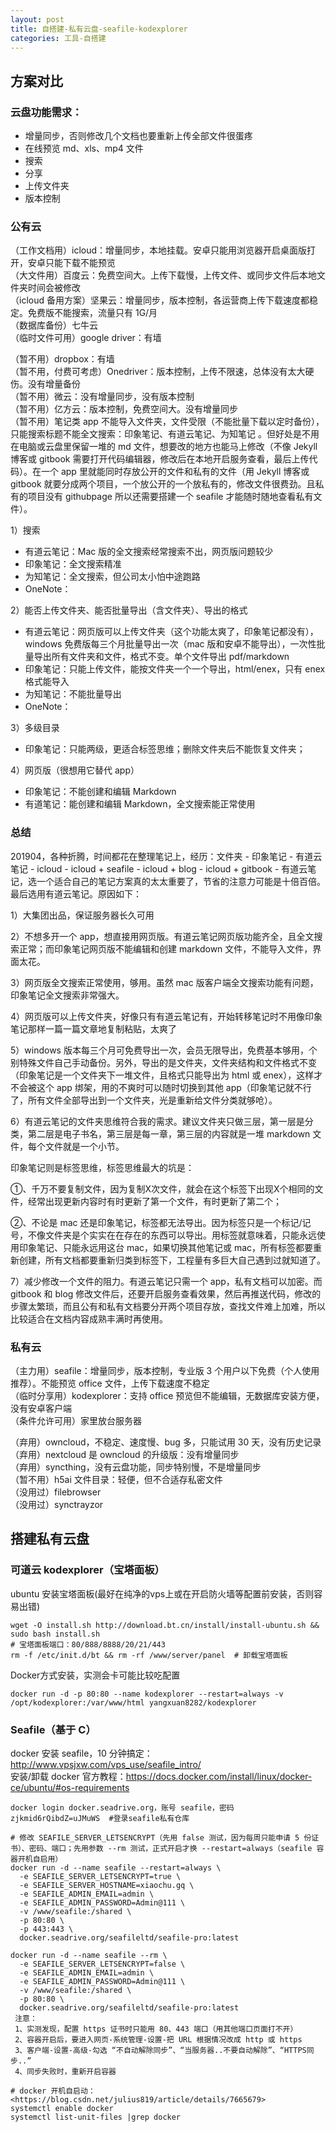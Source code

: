 ```yaml
---
layout: post
title: 自搭建-私有云盘-seafile-kodexplorer
categories: 工具-自搭建
---
```


## 方案对比
### 云盘功能需求：
* 增量同步，否则修改几个文档也要重新上传全部文件很蛋疼
* 在线预览 md、xls、mp4 文件
* 搜索
* 分享
* 上传文件夹
* 版本控制

### 公有云
（工作文档用）icloud：增量同步，本地挂载。安卓只能用浏览器开启桌面版打开，安卓只能下载不能预览  
（大文件用）百度云：免费空间大。上传下载慢，上传文件、或同步文件后本地文件夹时间会被修改  
（icloud 备用方案）坚果云：增量同步，版本控制，各运营商上传下载速度都稳定。免费版不能搜索，流量只有 1G/月  
（数据库备份）七牛云  
（临时文件可用）google driver：有墙  

（暂不用）dropbox：有墙  
（暂不用，付费可考虑）Onedriver：版本控制，上传不限速，总体没有太大硬伤。没有增量备份  
（暂不用）微云：没有增量同步，没有版本控制  
（暂不用）亿方云：版本控制，免费空间大。没有增量同步  
（暂不用）笔记类 app 不能导入文件夹，文件受限（不能批量下载以定时备份），只能搜索标题不能全文搜索：印象笔记、有道云笔记、为知笔记  。但好处是不用在电脑或云盘里保留一堆的 md 文件，想要改的地方也能马上修改（不像 Jekyll 博客或 gitbook 需要打开代码编辑器，修改后在本地开启服务查看，最后上传代码）。在一个 app 里就能同时存放公开的文件和私有的文件（用 Jekyll 博客或 gitbook 就要分成两个项目，一个放公开的一个放私有的，修改文件很费劲。且私有的项目没有 githubpage 所以还需要搭建一个 seafile 才能随时随地查看私有文件）。

1）搜索

* 有道云笔记：Mac 版的全文搜索经常搜索不出，网页版问题较少
* 印象笔记：全文搜索精准
* 为知笔记：全文搜索，但公司太小怕中途跑路
* OneNote：

2）能否上传文件夹、能否批量导出（含文件夹）、导出的格式

* 有道云笔记：网页版可以上传文件夹（这个功能太爽了，印象笔记都没有），windows 免费版每三个月批量导出一次（mac 版和安卓不能导出），一次性批量导出所有文件夹和文件，格式不变。单个文件导出 pdf/markdown
* 印象笔记：只能上传文件，能按文件夹一个一个导出，html/enex，只有 enex 格式能导入
* 为知笔记：不能批量导出
* OneNote：

3）多级目录

* 印象笔记：只能两级，更适合标签思维；删除文件夹后不能恢复文件夹；

4）网页版（很想用它替代 app）

* 印象笔记：不能创建和编辑 Markdown
* 有道笔记：能创建和编辑 Markdown，全文搜索能正常使用

### 总结

201904，各种折腾，时间都花在整理笔记上，经历：文件夹 - 印象笔记 - 有道云笔记 - icloud - icloud + seafile - icloud + blog - icloud + gitbook - 有道云笔记，选一个适合自己的笔记方案真的太太重要了，节省的注意力可能是十倍百倍。最后选用有道云笔记。原因如下：

1）大集团出品，保证服务器长久可用

2）不想多开一个 app，想直接用网页版。有道云笔记网页版功能齐全，且全文搜索正常；而印象笔记网页版不能编辑和创建 markdown 文件，不能导入文件，界面太花。

3）网页版全文搜索正常使用，够用。虽然 mac 版客户端全文搜索功能有问题，印象笔记全文搜索非常强大。

4）网页版可以上传文件夹，好像只有有道云笔记有，开始转移笔记时不用像印象笔记那样一篇一篇文章地复制粘贴，太爽了

5）windows 版本每三个月可免费导出一次，会员无限导出，免费基本够用，个别特殊文件自己手动备份。另外，导出的是文件夹，文件夹结构和文件格式不变（印象笔记是一个文件夹下一堆文件，且格式只能导出为 html 或 enex），这样才不会被这个 app 绑架，用的不爽时可以随时切换到其他 app（印象笔记就不行了，所有文件全部导出到一个文件夹，光是重新给文件分类就够呛）。

6）有道云笔记的文件夹思维符合我的需求。建议文件夹只做三层，第一层是分类，第二层是电子书名，第三层是每一章，第三层的内容就是一堆 markdown 文件，每个文件就是一个小节。

印象笔记则是标签思维，标签思维最大的坑是：

①、千万不要复制文件，因为复制X次文件，就会在这个标签下出现X个相同的文件，经常出现更新内容时有时更新了第一个文件，有时更新了第二个；

②、不论是 mac 还是印象笔记，标签都无法导出。因为标签只是一个标记/记号，不像文件夹是个实实在在存在的东西可以导出。用标签就意味着，只能永远使用印象笔记、只能永远用这台 mac，如果切换其他笔记或 mac，所有标签都要重新创建，所有文档都要重新归类到标签下，工程量有多巨大自己遇到过就知道了。

7）减少修改一个文件的阻力。有道云笔记只需一个 app，私有文档可以加密。而 gitbook 和 blog 修改文件后，还要开启服务查看效果，然后再推送代码，修改的步骤太繁琐，而且公有和私有文档要分开两个项目存放，查找文件难上加难，所以比较适合在文档内容成熟丰满时再使用。

### 私有云
（主力用）seafile：增量同步，版本控制，专业版 3 个用户以下免费（个人使用推荐）。不能预览 office 文件，上传下载速度不稳定  
（临时分享用）kodexplorer：支持 office 预览但不能编辑，无数据库安装方便，没有安卓客户端  
（条件允许可用）家里放台服务器  

（弃用）owncloud，不稳定、速度慢、bug 多，只能试用 30 天，没有历史记录  
（弃用）nextcloud 是 owncloud 的升级版：没有增量同步  
（弃用）syncthing，没有云盘功能，同步特别慢，不是增量同步  
（暂不用）h5ai 文件目录：轻便，但不合适存私密文件  
（没用过）filebrowser  
（没用过）synctrayzor  

## 搭建私有云盘
### 可道云 kodexplorer（宝塔面板）
ubuntu 安装宝塔面板(最好在纯净的vps上或在开启防火墙等配置前安装，否则容易出错)
```
wget -O install.sh http://download.bt.cn/install/install-ubuntu.sh && sudo bash install.sh
# 宝塔面板端口：80/888/8888/20/21/443
rm -f /etc/init.d/bt && rm -rf /www/server/panel  # 卸载宝塔面板
```
Docker方式安装，实测会卡可能比较吃配置
```
docker run -d -p 80:80 --name kodexplorer --restart=always -v /opt/kodexplorer:/var/www/html yangxuan8282/kodexplorer
```

### Seafile（基于 C）
docker 安装 seafile，10 分钟搞定：<http://www.vpsjxw.com/vps_use/seafile_intro/>  
安装/卸载 docker 官方教程：<https://docs.docker.com/install/linux/docker-ce/ubuntu/#os-requirements>  

```
docker login docker.seadrive.org，账号 seafile，密码 zjkmid6rQibdZ=uJMuWS  #登录seafile私有仓库

# 修改 SEAFILE_SERVER_LETSENCRYPT（先用 false 测试，因为每周只能申请 5 份证书）、密码、端口；先用参数 --rm 测试，正式开启才换 --restart=always（seafile 容器开机自启用）
docker run -d --name seafile --restart=always \
  -e SEAFILE_SERVER_LETSENCRYPT=true \
  -e SEAFILE_SERVER_HOSTNAME=xiaochu.gq \
  -e SEAFILE_ADMIN_EMAIL=admin \
  -e SEAFILE_ADMIN_PASSWORD=Admin@111 \
  -v /www/seafile:/shared \
  -p 80:80 \
  -p 443:443 \
  docker.seadrive.org/seafileltd/seafile-pro:latest

docker run -d --name seafile --rm \
  -e SEAFILE_SERVER_LETSENCRYPT=false \
  -e SEAFILE_ADMIN_EMAIL=admin \
  -e SEAFILE_ADMIN_PASSWORD=Admin@111 \
  -v /www/seafile:/shared \
  -p 80:80 \
  docker.seadrive.org/seafileltd/seafile-pro:latest
 注意：
 1、实测发现，配置 https 证书时只能用 80、443 端口（用其他端口页面打不开）
 2、容器开启后，要进入网页-系统管理-设置-把 URL 根据情况改成 http 或 https
 3、客户端-设置-高级-勾选 “不自动解除同步”、“当服务器..不要自动解除”、“HTTPS同步..”
 4、同步失败时，重新开启容器

# docker 开机自启动：<https://blog.csdn.net/julius819/article/details/7665679>
systemctl enable docker
systemctl list-unit-files |grep docker
```